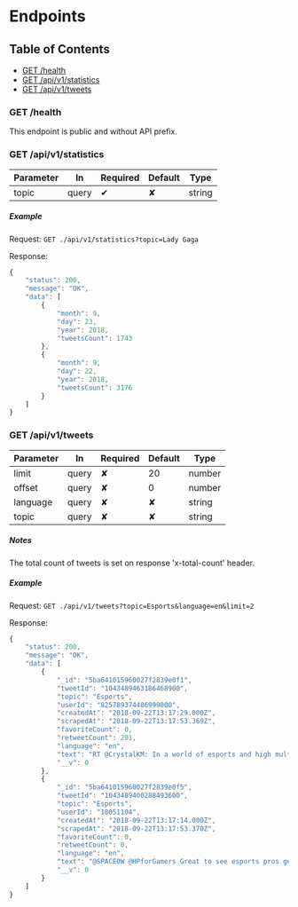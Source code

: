 # Endpoints


## Table of Contents

* [GET /health](#get-health)
* [GET /api/v1/statistics](#get-statistics)
* [GET /api/v1/tweets](#list-tweets)


### GET /health

<a name="get-health"></a>

This endpoint is public and without API prefix.

### GET /api/v1/statistics

<a name="get-statistics"></a>

| Parameter     | In     | Required | Default |  Type    |
|---------------|--------|----------|---------|----------|
| topic         | query  | ✔        | ✘       | string   |


##### Example

Request: `GET ./api/v1/statistics?topic=Lady Gaga`

Response:

```javascript
{
    "status": 200,
    "message": "OK",
    "data": [
        {
            "month": 9,
            "day": 23,
            "year": 2018,
            "tweetsCount": 1743
        },
        {
            "month": 9,
            "day": 22,
            "year": 2018,
            "tweetsCount": 3176
        }
    ]
}
```

### GET /api/v1/tweets

<a name="list-tweets"></a>

| Parameter     | In     | Required | Default |  Type    |
|---------------|--------|----------|---------|----------|
| limit         | query  | ✘        | 20      | number   |
| offset        | query  | ✘        | 0       | number   |
| language      | query  | ✘        | ✘       | string   |
| topic         | query  | ✘        | ✘       | string   |

##### Notes

The total count of tweets is set on response 'x-total-count' header.

##### Example

Request: `GET ./api/v1/tweets?topic=Esports&language=en&limit=2`

Response:

```javascript
{
    "status": 200,
    "message": "OK",
    "data": [
        {
            "_id": "5ba641015960027f2839e0f1",
            "tweetId": "1043489463186468900",
            "topic": "Esports",
            "userId": "825789374486999000",
            "createdAt": "2018-09-22T13:17:29.000Z",
            "scrapedAt": "2018-09-22T13:17:53.369Z",
            "favoriteCount": 0,
            "retweetCount": 201,
            "language": "en",
            "text": "RT @CrystalKM: In a world of esports and high multiplayer demand, it’s so awesome to see games like God of War and Spider-Man become so suc…",
            "__v": 0
        },
        {
            "_id": "5ba641015960027f2839e0f5",
            "tweetId": "1043489400288493600",
            "topic": "Esports",
            "userId": "18051104",
            "createdAt": "2018-09-22T13:17:14.000Z",
            "scrapedAt": "2018-09-22T13:17:53.370Z",
            "favoriteCount": 0,
            "retweetCount": 0,
            "language": "en",
            "text": "@SPACEOW @HPforGamers Great to see esports pros getting proper support on more than just things that directly affec… https://t.co/GrepOUXAd9",
            "__v": 0
        }
    ]
}
```
